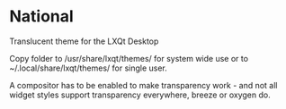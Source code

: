 # National
Translucent theme for the LXQt Desktop


Copy folder to /usr/share/lxqt/themes/ for system wide use or to ~/.local/share/lxqt/themes/ for single user.

A compositor has to be enabled to make transparency work - and not all widget styles support transparency everywhere,
breeze or oxygen do.
